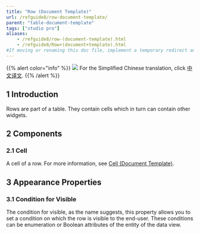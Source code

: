 ```yaml
---
title: "Row (Document Template)"
url: /refguide8/row-document-template/
parent: "table-document-template"
tags: ["studio pro"]
aliases:
    - /refguide8/row-(document-template).html
    - /refguide8/Row+(document+template).html
#If moving or renaming this doc file, implement a temporary redirect and let the respective team know they should update the URL in the product. See Mapping to Products for more details.
---
```


{{% alert color="info" %}}
<img src="attachments/chinese-translation/china.png" style="display: inline-block; margin: 0" /> For the Simplified Chinese translation, click [中文译文](https://cdn.mendix.tencent-cloud.com/documentation/refguide8/row-document-template.pdf).
{{% /alert %}}

## 1 Introduction

Rows are part of a table. They contain cells which in turn can contain other widgets.

## 2 Components

### 2.1 Cell

A cell of a row. For more information, see [Cell (Document Template)](/refguide8/cell-document-template/).

## 3 Appearance Properties

### 3.1 Condition for Visible

The condition for visible, as the name suggests, this property allows you to set a condition on which the row is visible to the end-user. These conditions can be enumeration or Boolean attributes of the entity of the data view.
